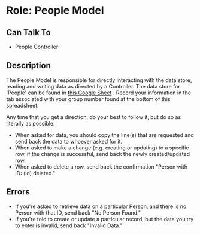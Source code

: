 # Role: People Model

## Can Talk To

- People Controller

## Description

The People Model is responsible for directly interacting with the data store,
reading and writing data as directed by a Controller. The data store for
'People' can be found in
[this Google Sheet](https://docs.google.com/spreadsheets/d/1AwvOerq7gZ9rd6LfC8is8vNGU8-ShSbe-jlHLLKyJ5c/edit#gid=0)
. Record your information in the tab associated with your group number found at
the bottom of this spreadsheet.

Any time that you get a direction, do your best to follow it, but do so as
literally as possible.

- When asked for data, you should copy the line(s) that are requested and
    send back the data to whoever asked for it.
- When asked to make a change (e.g. creating or updating) to a specific row,
    if the change is successful, send back the newly created/updated row.
- When asked to delete a row, send back the confirmation "Person with ID:
    (id) deleted."

## Errors

- If you're asked to retrieve data on a particular Person, and there is no
    Person with that ID, send back "No Person Found."
- If you're told to create or update a particular record, but the data you
    try to enter is invalid, send back "Invalid Data."
